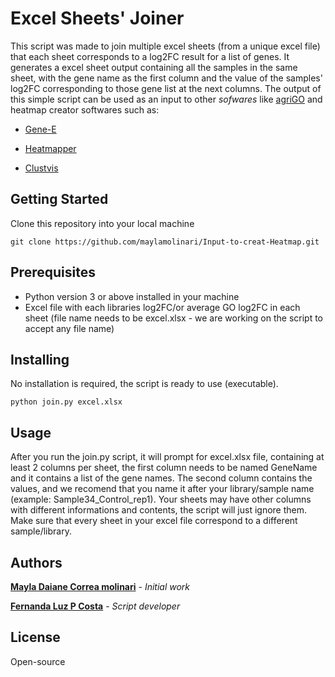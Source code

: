 # Excel Sheets' Joiner
This script was made to join multiple excel sheets (from a unique excel file) that each sheet corresponds to a log2FC result for a list of genes. It generates a excel sheet output containing all the samples in the same sheet, with the gene name as the first column and the value of the samples' log2FC corresponding to those gene list at the next columns.
The output of this simple script can be used as an input to other *sofwares* like [agriGO](http://bioinfo.cau.edu.cn/agriGO/analysis.php) and heatmap creator softwares such as:

* [Gene-E](https://software.broadinstitute.org/GENE-E/)

* [Heatmapper](http://www.heatmapper.ca/)

* [Clustvis](https://biit.cs.ut.ee/clustvis/)

## Getting Started

Clone this repository into your local machine

```
git clone https://github.com/maylamolinari/Input-to-creat-Heatmap.git
```

## Prerequisites

* Python version 3 or above installed in your machine
* Excel file with each libraries log2FC/or average GO log2FC in each sheet (file name needs to be excel.xlsx - we are working on the script to accept any file name)

## Installing

No installation is required, the script is ready to use (executable).

```
python join.py excel.xlsx
```

## Usage

After you run the join.py script, it will prompt for excel.xlsx file, containing at least 2 columns per sheet, the first column needs to be named GeneName and it contains a list of the gene names. The second column contains the values, and we recomend that you name it after your library/sample name (example: Sample34_Control_rep1). Your sheets may have other columns with different informations and contents, the script will just ignore them. Make sure that every sheet in your excel file correspond to a different sample/library.

## Authors

**[Mayla Daiane Correa molinari](https://github.com/maylamolinari)** - *Initial work*

**[Fernanda Luz P Costa](https://github.com/fernandalpcosta)** - *Script developer*

## License

Open-source

